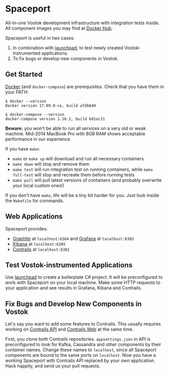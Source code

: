 # Spaceport

All-in-one Vostok development infrastructure with integration tests inside.
All component images you may find at [Docker Hub](https://hub.docker.com/u/vstk/).

Spaceport is useful in two cases:

1. In combination with [launchpad](https://github.com/vostok/launchpad), to test newly created Vostok-instrumented applications.
2. To fix bugs or develop new components in Vostok.

## Get Started

[Docker](https://docs.docker.com/engine/installation/) (and `docker-compose`) are prerequisites. Check that you have them in your PATH:

```
$ docker --version
Docker version 17.09.0-ce, build afdb6d4

$ docker-compose --version
docker-compose version 1.16.1, build 6d1ac21
```

**Beware:** you won't be able to run all services on a very old or weak machine.
Mid-2014 MacBook Pro with 8GB RAM shows acceptable performance in our experience.

If you have `make`:

- `make` or `make up` will download and run all necessary containers
- `make down` will stop and remove them
- `make test` will run integration test on running containers, while `make full-test` will stop and recreate them before running tests
- `make pull` will pull latest versions of containers (and probably overwrite your local custom ones!)

If you don't have `make`, life will be a tiny bit harder for you. Just look inside the `Makefile` for commands.

## Web Applications

Spaceport provides:

- [Graphite](https://graphiteapp.org) at `localhost:6304` and [Grafana](https://grafana.com) at `localhost:6303`
- [Kibana](https://www.elastic.co/products/kibana) at `localhost:6305`
- [Contrails](https://github.com/vostok/contrails.web) at `localhost:6302`

## Test Vostok-instrumented Applications

Use [launchpad](https://github.com/vostok/launchpad) to create a boilerplate C# project. It will be preconfigured to work with Spaceport on your local machine.
Make some HTTP requests to your application and see results in Grafana, Kibana and Contrails.

## Fix Bugs and Develop New Components in Vostok

Let's say you want to add some features to Contrails. This usually requires working on [Contrails API](https://github.com/vostok/contrails.api) and [Contrails Web](https://github.com/vostok/contrails.web) at the same time.

First, you clone both Contrails repositories. `appsettings.json` in API is preconfigured to look for Kafka, Cassandra and other components by their container names. Change these names to `localhost`, since all Spaceport components are bound to the same ports on `localhost`. Now you have a working Spaceport with Contrails API replaced by your own application. Hack happily, and send us your pull requests.
